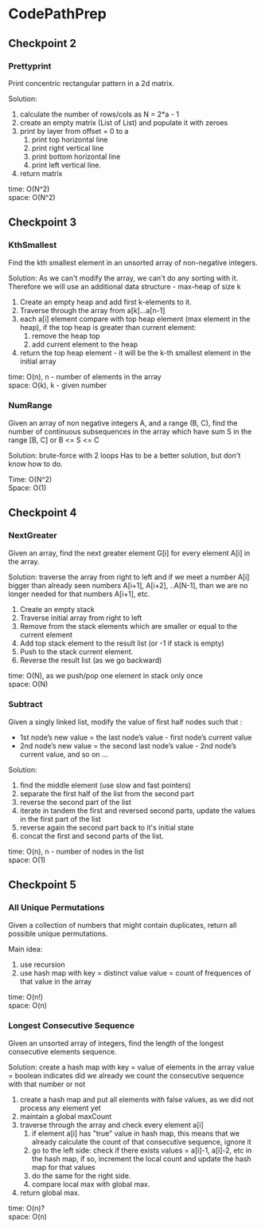 # CodePathPrep

## Checkpoint 2

### Prettyprint
Print concentric rectangular pattern in a 2d matrix.

Solution:
  1. calculate the number of rows/cols as N = 2*a - 1
  2. create an empty matrix (List of List) and populate it with zeroes
  3. print by layer from offset = 0 to a
        1. print top horizontal line
        2. print right vertical line
        3. print bottom horizontal line
        4. print left vertical line.
  4. return matrix
 
  time: O(N^2)  
  space: O(N^2)  
 
## Checkpoint 3

### KthSmallest
Find the kth smallest element in an unsorted array of non-negative integers.

Solution: As we can't modify the array, we can't do any sorting with it. Therefore we will use an additional data structure - max-heap of size k
  
  1. Create an empty heap and add first k-elements to it.
  2. Traverse through the array from a[k]...a[n-1]
  3. each a[i] element compare with top heap element (max element in the heap), if the top heap is greater than current element:
      1. remove the heap top
      2. add current element to the heap
 4. return the top heap element - it will be the k-th smallest element in the initial array
 
  time: O(n), n - number of elements in the array  
  space: O(k), k - given number
 
### NumRange
Given an array of non negative integers A, and a range (B, C), find the number of continuous subsequences in the array which have sum S in the range [B, C] or B <= S <= C

Solution: brute-force with 2 loops
Has to be a better solution, but don't know how to do.

Time: O(N^2)  
Space: O(1)  
 
## Checkpoint 4

### NextGreater
Given an array, find the next greater element G[i] for every element A[i] in the array.

Solution: traverse the array from right to left and if we meet a number A[i] bigger than already seen numbers A[i+1], A[i+2], ..A[N-1], than we are no longer needed for that numbers A[i+1], etc.
 
  1. Create an empty stack
  2. Traverse initial array from right to left
  3. Remove from the stack elements which are smaller or equal to the current element
  4. Add top stack element to the result list (or -1 if stack is empty)
  5. Push to the stack current element.
  6. Reverse the result list (as we go backward)
 
  time: O(N), as we push/pop one element in stack only once  
  space: O(N)

### Subtract
Given a singly linked list, modify the value of first half nodes such that :
 * 1st node’s new value = the last node’s value - first node’s current value
 * 2nd node’s new value = the second last node’s value - 2nd node’s current value, and so on …
 
  Solution:
  1. find the middle element (use slow and fast pointers)
  2. separate the first half of the list from the second part
  3. reverse the second part of the list
  4. iterate in tandem the first and reversed second parts, update the values in the first part of the list
  5. reverse again the second part back to it's initial state
  6. concat the first and second parts of the list.
 
  time: O(n), n - number of nodes in the list  
  space: O(1)
 
## Checkpoint 5

### All Unique Permutations
Given a collection of numbers that might contain duplicates, return all possible unique permutations.

  Main idea: 
  1. use recursion
  2. use hash map with key = distinct value
                       value = count of frequences of that value in the array
 
  time: O(n!)  
  space: O(n)

### Longest Consecutive Sequence
Given an unsorted array of integers, find the length of the longest consecutive elements sequence.

 Solution: create a hash map with key = value of elements in the array
  value = boolean indicates did we already we count the consecutive sequence with that number or not
 
  1. create a hash map and put all elements with false values, as we did not process any element yet
  2. maintain a global maxCount
  3. traverse through the array and check every element a[i]
      1. if element a[i] has "true" value in hash map, this means that we already calculate the count of that consecutive sequence, ignore it
      2. go to the left side: check if there exists values = a[i]-1, a[i]-2, etc in the hash map, if so, increment the local count and update the hash map for that values
      3. do the same for the right side.
      4. compare local max with global max.
 4. return global max.
 
  time: O(n)?  
  space: O(n)
